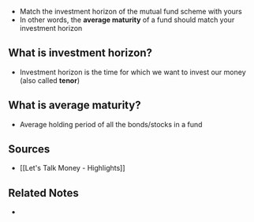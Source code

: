 - Match the investment horizon of the mutual fund scheme with yours
- In other words, the **average maturity** of a fund should match your investment horizon

## What is investment horizon?
- Investment horizon is the time for which we want to invest our money (also called **tenor**)

## What is average maturity?
- Average holding period of all the bonds/stocks in a fund

## Sources
- [[Let's Talk Money - Highlights]]

## Related Notes
- 
